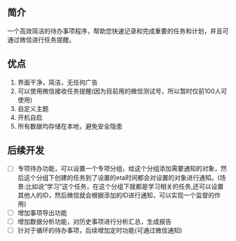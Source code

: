 ## 简介

一个高效简洁的待办事项程序，帮助您快速记录和完成重要的任务和计划，并且可通过微信进行任务提醒。


## 优点
1. 界面干净，简洁，无任何广告
2. 可以使用微信接收任务提醒(因为目前用的微信测试号，所以暂时仅前100人可使用)
3. 自定义主题
4. 开机自启
5. 所有数据均存储在本地，避免安全隐患

## 后续开发
- [ ] 专项待办功能，可以设置一个专项分组，给这个分组添加需要通知的对象，然后这个分组下创建的任务到了设置的eta时间都会对设置的对象进行通知。(场景:比如说“学习”这个任务，在这个分组下就都是学习相关的任务,还可以设置其他人的ID，然后微信就会根据添加的ID进行通知，可以实现一个监督的作用)
- [ ] 增加事项导出功能
- [ ] 增加数据分析功能，对历史事项进行分析汇总，生成报告
- [ ] 针对于循环的待办事项，后续增加定时功能(可通过微信通知)
